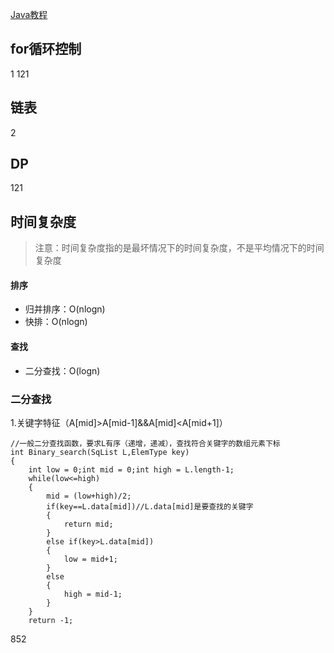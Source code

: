 [Java教程](https://www.liaoxuefeng.com/wiki/1252599548343744)
## for循环控制 
1
121
## 链表
2
## DP
121
## 时间复杂度
> 注意：时间复杂度指的是最坏情况下的时间复杂度，不是平均情况下的时间复杂度
#### 排序
* 归并排序：O(nlogn)
* 快排：O(nlogn) 
#### 查找
* 二分查找：O(logn)
### 二分查找
1.关键字特征（A[mid]>A[mid-1]&&A[mid]<A[mid+1]）
```
//一般二分查找函数，要求L有序（递增，递减），查找符合关键字的数组元素下标
int Binary_search(SqList L,ElemType key)
{
	int low = 0;int mid = 0;int high = L.length-1;
	while(low<=high)
	{
		mid = (low+high)/2;
 		if(key==L.data[mid])//L.data[mid]是要查找的关键字
		{
			return mid;
		}
		else if(key>L.data[mid])
		{
			low = mid+1;
		}
		else
		{
			high = mid-1;
		}
	}
	return -1;
```
852

